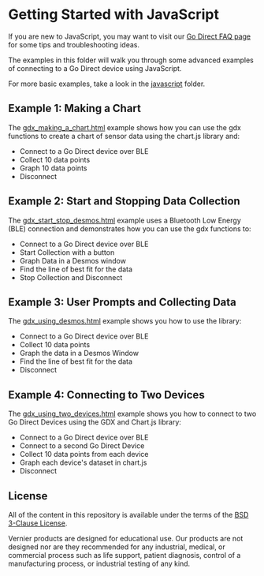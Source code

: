 # Getting Started with JavaScript

If you are new to JavaScript, you may want to visit our [Go Direct FAQ page](./godirect-js-faqs.md) for some tips and troubleshooting ideas.

The examples in this folder will walk you through some advanced examples of connecting to a Go Direct device using JavaScript. 

For more basic examples, take a look in the [javascript](./javascript) folder.

## Example 1: Making a Chart
The [gdx_making_a_chart.html](./gdx_making_a_chart.html) example shows how you can use the gdx functions to create a chart of sensor data using the chart.js library and:
- Connect to a Go Direct device over BLE
- Collect 10 data points
- Graph 10 data points 
- Disconnect

## Example 2: Start and Stopping Data Collection
The [gdx_start_stop_desmos.html](./gdx_start_stop_desmos.html) example uses a Bluetooth Low Energy (BLE) connection and demonstrates how you can use the gdx functions to:
- Connect to a Go Direct device over BLE
- Start Collection with a button
- Graph Data in a Desmos window
- Find the line of best fit for the data
- Stop Collection and Disconnect

## Example 3: User Prompts and Collecting Data
The [gdx_using_desmos.html](./gdx_using_desmos.html) example shows you how to use the library:
- Connect to a Go Direct device over BLE
- Collect 10 data points
- Graph the data in a Desmos Window
- Find the line of best fit for the data
- Disconnect

## Example 4: Connecting to Two Devices
The [gdx_using_two_devices.html](./gdx_using_two_devices.html) example shows you how to connect to two Go Direct Devices using the GDX and Chart.js library:
- Connect to a Go Direct device over BLE
- Connect to a second Go Direct Device
- Collect 10 data points from each device
- Graph each device's dataset in chart.js
- Disconnect

## License

All of the content in this repository is available under the terms of the [BSD 3-Clause License](../LICENSE).

Vernier products are designed for educational use. Our products are not designed nor are they recommended for any industrial, medical, or commercial process such as life support, patient diagnosis, control of a manufacturing process, or industrial testing of any kind.
